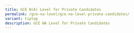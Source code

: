```yaml
---
title: GCE N(A) Level for Private Candidates
permalink: /gce-na-level/gce-na-level-private-candidates/
variant: tiptap
description: GCE NA Level for Private Candidates
---
```

